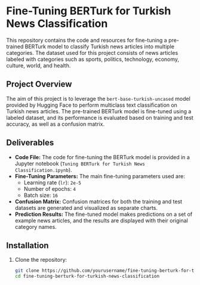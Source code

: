 # Fine-Tuning BERTurk for Turkish News Classification

This repository contains the code and resources for fine-tuning a pre-trained BERTurk model to classify Turkish news articles into multiple categories. The dataset used for this project consists of news articles labeled with categories such as sports, politics, technology, economy, culture, world, and health.

## Project Overview

The aim of this project is to leverage the `bert-base-turkish-uncased` model provided by Hugging Face to perform multiclass text classification on Turkish news articles. The pre-trained BERTurk model is fine-tuned using a labeled dataset, and its performance is evaluated based on training and test accuracy, as well as a confusion matrix.

## Deliverables

- **Code File:** The code for fine-tuning the BERTurk model is provided in a Jupyter notebook (`Tuning BERTurk for Turkish News Classification.ipynb`).
- **Fine-Tuning Parameters:** The main fine-tuning parameters used are:
  - Learning rate (`lr`): `2e-5`
  - Number of epochs: `4`
  - Batch size: `16`
- **Confusion Matrix:** Confusion matrices for both the training and test datasets are generated and visualized as separate charts.
- **Prediction Results:** The fine-tuned model makes predictions on a set of example news articles, and the results are displayed with their original category names.

## Installation

1. Clone the repository:
   ```bash
   git clone https://github.com/yourusername/fine-tuning-berturk-for-turkish-news-classification.git
   cd fine-tuning-berturk-for-turkish-news-classification
